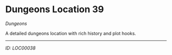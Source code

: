 # Dungeons Location 39

*Dungeons*

A detailed dungeons location with rich history and plot hooks.

---
*ID: LOC00038*